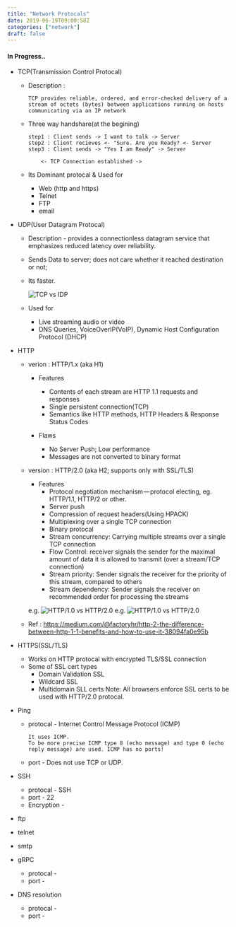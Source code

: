 ```yaml
---
title: "Network Protocals"
date: 2019-06-19T09:00:58Z
categories: ["network"]
draft: false
---
```


#### **In Progress..**
* TCP(Transmission Control Protocal)
    * Description :
    
        ``` 
        TCP provides reliable, ordered, and error-checked delivery of a stream of octets (bytes) between applications running on hosts communicating via an IP network
        ```
    * Three way handshare(at the begining)
        ```
        step1 : Client sends -> I want to talk -> Server
        step2 : Client recieves <- "Sure. Are you Ready? <- Server
        step3 : Client sends -> "Yes I am Ready" -> Server
        
            <- TCP Connection established ->
        ```
    * Its Dominant protocal & Used for
        * Web (http and https)
        * Telnet
        * FTP
        * email
    
* UDP(User Datagram Protocal)
    * Description - provides a connectionless datagram service that emphasizes reduced latency over reliability. 
    * Sends Data to server; does not care whether it reached destination or not;
    * Its faster.

        ![TCP vs IDP](https://techtaste.me/img/tcp-udp.png)
    * Used for 
        * Live streaming audio or video
        * DNS Queries, VoiceOverIP(VoIP),  Dynamic Host Configuration Protocol (DHCP)

        
* HTTP                  
    * verion : HTTP/1.x (aka H1)
        * Features
            * Contents of each stream are HTTP 1.1 requests and responses
            * Single persistent connection(TCP)
            * Semantics like HTTP methods, HTTP Headers & Response Status Codes
            
        * Flaws
            * No Server Push; Low performance
            * Messages are not converted to binary format
    
    * version : HTTP/2.0 (aka H2; supports only with SSL/TLS)
        * Features
            * Protocol negotiation mechanism — protocol electing, eg. HTTP/1.1, HTTP/2 or other.
            * Server push
            * Compression of request headers(Using HPACK)
            * Multiplexing over a single TCP connection
            * Binary protocal
            * Stream concurrency: Carrying multiple streams over a single TCP connection
            * Flow Control: receiver signals the sender for the maximal amount of data it is allowed to transmit (over a stream/TCP connection)
            * Stream priority: Sender signals the receiver for the priority of this stream, compared to others
            * Stream dependency: Sender signals the receiver on recommended order for processing the streams
            
        e.g.
        ![HTTP/1.0 vs HTTP/2.0](https://techtaste.me/img/http1-http2.png)
        e.g.
        ![HTTP/1.0 vs HTTP/2.0](https://techtaste.me/img/http1-http2-2.png)
    * Ref : https://medium.com/@factoryhr/http-2-the-difference-between-http-1-1-benefits-and-how-to-use-it-38094fa0e95b

* HTTPS(SSL/TLS)
    * Works on HTTP protocal with encrypted TLS/SSL connection
    * Some of SSL cert types
        * Domain Validation SSL
        * Wildcard SSL 
        * Multidomain SLL certs 
    Note: All browsers enforce SSL certs to be used with HTTP/2.0 protocal.

* Ping
    * protocal -  Internet Control Message Protocol (ICMP)
    
        ```
        It uses ICMP. 
        To be more precise ICMP type 8 (echo message) and type 0 (echo reply message) are used. ICMP has no ports! 
        ```
    * port - Does not use TCP or UDP. 

* SSH
    * protocal - SSH
    * port - 22
    * Encryption -


* ftp
* telnet
* smtp

* gRPC
    * protocal -
    * port - 

* DNS resolution
    * protocal -
    * port - 

